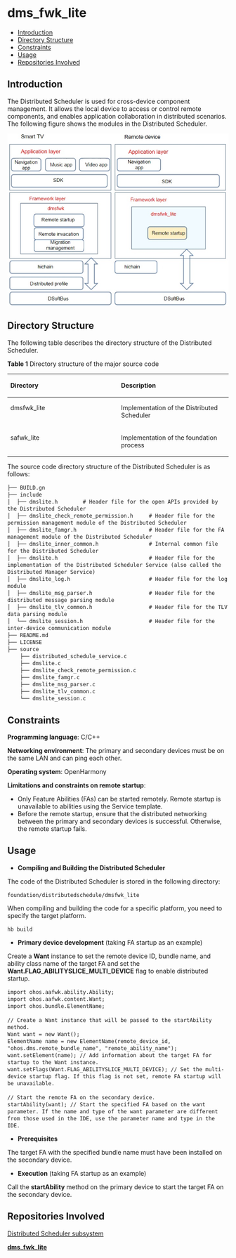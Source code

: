 # dms\_fwk\_lite<a name="EN-US_TOPIC_0000001128264105"></a>

-   [Introduction](#section11660541593)
-   [Directory Structure](#section1464106163817)
-   [Constraints](#section1718733212019)
-   [Usage](#section10729231131110)
-   [Repositories Involved](#section176111311166)

## Introduction<a name="section11660541593"></a>

The Distributed Scheduler is used for cross-device component management. It allows the local device to access or control remote components, and enables application collaboration in distributed scenarios. The following figure shows the modules in the Distributed Scheduler.

![](figures/en-us_image_0000001081284974.png)

## Directory Structure<a name="section1464106163817"></a>

The following table describes the directory structure of the Distributed Scheduler.

**Table 1**  Directory structure of the major source code

<a name="table43531856201716"></a>
<table><thead align="left"><tr id="row20416556201718"><th class="cellrowborder" valign="top" width="50%" id="mcps1.1.3.1.1"><p id="p10416456121716"><a name="p10416456121716"></a><a name="p10416456121716"></a>Directory</p>
</th>
<th class="cellrowborder" valign="top" width="50%" id="mcps1.1.3.1.2"><p id="p1841645631717"><a name="p1841645631717"></a><a name="p1841645631717"></a>Description</p>
</th>
</tr>
</thead>
<tbody><tr id="row64161056151718"><td class="cellrowborder" valign="top" width="50%" headers="mcps1.1.3.1.1 "><p id="p4160914132218"><a name="p4160914132218"></a><a name="p4160914132218"></a>dmsfwk_lite</p>
</td>
<td class="cellrowborder" valign="top" width="50%" headers="mcps1.1.3.1.2 "><p id="p541645611177"><a name="p541645611177"></a><a name="p541645611177"></a>Implementation of the Distributed Scheduler</p>
</td>
</tr>
<tr id="row104169564177"><td class="cellrowborder" valign="top" width="50%" headers="mcps1.1.3.1.1 "><p id="p17416125614179"><a name="p17416125614179"></a><a name="p17416125614179"></a>safwk_lite</p>
</td>
<td class="cellrowborder" valign="top" width="50%" headers="mcps1.1.3.1.2 "><p id="p04163569170"><a name="p04163569170"></a><a name="p04163569170"></a>Implementation of the foundation process</p>
</td>
</tr>
</tbody>
</table>

The source code directory structure of the Distributed Scheduler is as follows:

```
├── BUILD.gn
├── include
│  ├── dmslite.h        # Header file for the open APIs provided by the Distributed Scheduler
│  ├── dmslite_check_remote_permission.h     # Header file for the permission management module of the Distributed Scheduler
│  ├── dmslite_famgr.h                       # Header file for the FA management module of the Distributed Scheduler
│  ├── dmslite_inner_common.h                # Internal common file for the Distributed Scheduler
│  ├── dmslite.h                             # Header file for the implementation of the Distributed Scheduler Service (also called the Distributed Manager Service)
│  ├── dmslite_log.h                         # Header file for the log module
│  ├── dmslite_msg_parser.h                  # Header file for the distributed message parsing module
│  ├── dmslite_tlv_common.h                  # Header file for the TLV data parsing module
│  └── dmslite_session.h                     # Header file for the inter-device communication module
├── README.md
├── LICENSE
├── source
    ├── distributed_schedule_service.c
    ├── dmslite.c
    ├── dmslite_check_remote_permission.c
    ├── dmslite_famgr.c
    ├── dmslite_msg_parser.c
    ├── dmslite_tlv_common.c
    └── dmslite_session.c
```

## Constraints<a name="section1718733212019"></a>

**Programming language**: C/C++

**Networking environment**: The primary and secondary devices must be on the same LAN and can ping each other.

**Operating system**: OpenHarmony

**Limitations and constraints on remote startup**:

-   Only Feature Abilities \(FAs\) can be started remotely. Remote startup is unavailable to abilities using the Service template.
-   Before the remote startup, ensure that the distributed networking between the primary and secondary devices is successful. Otherwise, the remote startup fails.

## Usage<a name="section10729231131110"></a>

-   **Compiling and Building the Distributed Scheduler**

The code of the Distributed Scheduler is stored in the following directory:

```
foundation/distributedschedule/dmsfwk_lite
```

When compiling and building the code for a specific platform, you need to specify the target platform.

```
hb build
```

-   **Primary device development**  \(taking FA startup as an example\)

Create a  **Want**  instance to set the remote device ID, bundle name, and ability class name of the target FA and set the  **Want.FLAG\_ABILITYSLICE\_MULTI\_DEVICE**  flag to enable distributed startup.

```
import ohos.aafwk.ability.Ability;
import ohos.aafwk.content.Want;
import ohos.bundle.ElementName;

// Create a Want instance that will be passed to the startAbility method.
Want want = new Want();
ElementName name = new ElementName(remote_device_id, "ohos.dms.remote_bundle_name", "remote_ability_name");
want.setElement(name); // Add information about the target FA for startup to the Want instance.
want.setFlags(Want.FLAG_ABILITYSLICE_MULTI_DEVICE); // Set the multi-device startup flag. If this flag is not set, remote FA startup will be unavailable.

// Start the remote FA on the secondary device.
startAbility(want); // Start the specified FA based on the want parameter. If the name and type of the want parameter are different from those used in the IDE, use the parameter name and type in the IDE.
```

-   **Prerequisites**

The target FA with the specified bundle name must have been installed on the secondary device.

-   **Execution**  \(taking FA startup as an example\)

Call the  **startAbility**  method on the primary device to start the target FA on the secondary device.

## Repositories Involved<a name="section176111311166"></a>

[Distributed Scheduler subsystem](en-us_topic_0000001115719369.md)

**[dms\_fwk\_lite](https://gitee.com/openharmony/distributedschedule_dms_fwk_lite)**


